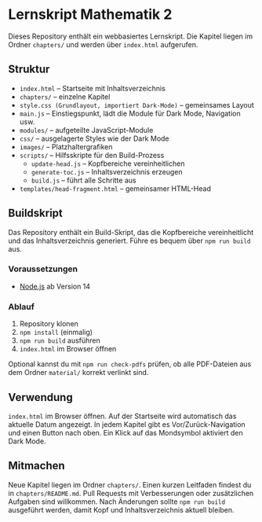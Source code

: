 # Lernskript Mathematik 2

Dieses Repository enthält ein webbasiertes Lernskript. Die Kapitel liegen im Ordner `chapters/` und werden über `index.html` aufgerufen.

## Struktur
* `index.html` – Startseite mit Inhaltsverzeichnis
* `chapters/` – einzelne Kapitel
* `style.css (Grundlayout, importiert Dark-Mode)` – gemeinsames Layout
* `main.js` – Einstiegspunkt, lädt die Module für Dark Mode, Navigation usw.
* `modules/` – aufgeteilte JavaScript-Module
* `css/` – ausgelagerte Styles wie der Dark Mode
* `images/` – Platzhaltergrafiken
* `scripts/` – Hilfsskripte für den Build-Prozess
  * `update-head.js` – Kopfbereiche vereinheitlichen
  * `generate-toc.js` – Inhaltsverzeichnis erzeugen
  * `build.js` – führt alle Schritte aus
* `templates/head-fragment.html` – gemeinsamer HTML-Head

## Buildskript
Das Repository enthält ein Build-Skript, das die Kopfbereiche vereinheitlicht
und das Inhaltsverzeichnis generiert. Führe es bequem über `npm run build` aus.

### Voraussetzungen
* [Node.js](https://nodejs.org) ab Version 14

### Ablauf
1. Repository klonen
2. `npm install` (einmalig)
3. `npm run build` ausführen
4. `index.html` im Browser öffnen

Optional kannst du mit `npm run check-pdfs` prüfen, ob alle PDF-Dateien aus dem
Ordner `material/` korrekt verlinkt sind.

## Verwendung

`index.html` im Browser öffnen. Auf der Startseite wird automatisch das aktuelle Datum angezeigt. In jedem Kapitel gibt es Vor/Zurück-Navigation und einen Button nach oben. Ein Klick auf das Mondsymbol aktiviert den Dark Mode.

## Mitmachen
Neue Kapitel liegen im Ordner `chapters/`. Einen kurzen Leitfaden findest du in `chapters/README.md`. Pull Requests mit Verbesserungen oder zusätzlichen Aufgaben sind willkommen. Nach Änderungen sollte `npm run build` ausgeführt werden, damit Kopf und Inhaltsverzeichnis aktuell bleiben.
